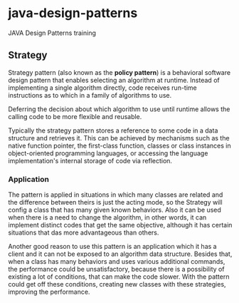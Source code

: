 # java-design-patterns
JAVA Design Patterns training

## Strategy

Strategy pattern (also known as the **policy pattern**) is a behavioral software design pattern that enables selecting an algorithm at runtime. Instead of implementing a single algorithm directly, code receives run-time instructions as to which in a family of algorithms to use.

Deferring the decision about which algorithm to use until runtime allows the calling code to be more flexible and reusable.

Typically the strategy pattern stores a reference to some code in a data structure and retrieves it. This can be achieved by mechanisms such as the native function pointer, the first-class function, classes or class instances in object-oriented programming languages, or accessing the language implementation's internal storage of code via reflection.

### Application

The pattern is applied in situations in which many classes are related and the difference between theirs is just the acting mode, so the Strategy will config a class that has many given known behaviors. Also it can be used when there is a need to change the algorithm, in other words, it can implement distinct codes that get the same objective, although it has certain situations that das more advantageous than others.

Another good reason to use this pattern is an application which it has a client and it can not be exposed to an algorithm data structure. Besides that, when a class has many behaviors and uses various additional commands, the performance could be unsatisfactory, because there is a possibility of existing a lot of conditions, that can make the code slower. With the pattern could get off these conditions, creating new classes with these strategies, improving the performance.
